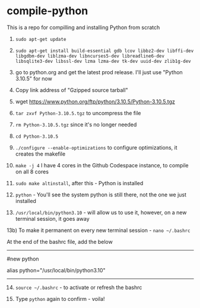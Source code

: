 # compile-python
This is a repo for compilling and installing Python from scratch


1) `sudo apt-get update`

2) `sudo apt-get install build-essential gdb lcov libbz2-dev libffi-dev libgdbm-dev liblzma-dev libncurses5-dev libreadline6-dev libsqlite3-dev libssl-dev lzma lzma-dev tk-dev uuid-dev zlib1g-dev`

3) go to python.org and get the latest prod release. I'll just use "Python 3.10.5" for now

4) Copy link address of "Gzipped source tarball"

5) wget https://www.python.org/ftp/python/3.10.5/Python-3.10.5.tgz

6) `tar zxvf Python-3.10.5.tgz` to uncompress the file

7) `rm Python-3.10.5.tgz` since it's no longer needed

8) `cd Python-3.10.5`

9) `./configure --enable-optimizations` to configure optimizations, it creates the makefile

10) `make -j 4` I have 4 cores in the Github Codespace instance, to compile on all 8 cores

11) `sudo make altinstall`, after this - Python is installed

12) `python` - You'll see the system python is still there, not the one we just installed

13) `/usr/local/bin/python3.10` - will allow us to use it, however, on a new terminal session, it goes away

13b) To make it permanent on every new terminal session - `nano ~/.bashrc`

At the end of the bashrc file, add the below 

--------------------------------

#new python

alias python="/usr/local/bin/python3.10"

--------------------------------

14) `source ~/.bashrc` - to activate or refresh the bashrc

15) Type `python` again to confirm - voila!
